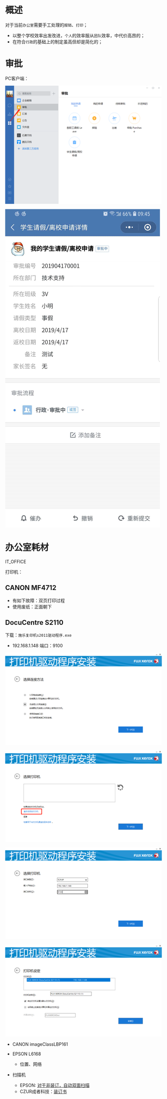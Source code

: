 # 概述

对于当前`办公室`需要手工处理的`报销`、`打印`；

- 以整个学校效率出发改进，`个人`的效率服从`团队`效率，中代价高昂的；
- 在符合`行政`的基础上的制定虽高但却是简化的；





# 审批

PC客户端：

![1555466624124](media/1555466624124.png)



![1555466685256](media/1555466685256.png)







# 办公室耗材

IT_OFFICE

打印机：

## CANON MF4712

- 有如下故障：双页打印过程
- 使用废纸：正面朝下



## DocuCentre S2110

下载：`施乐复印机s2011驱动程序.exe`

  - 192.168.1.148 端口：9100

  ![1555508474834](media/1555508474834.png)

  ![1555508498382](media/1555508498382.png)

  ![1555508527186](media/1555508527186.png)

  ![1555508552694](media/1555508552694.png)

  

  

- CANON imageClassLBP161



- EPSON L6168
  - 位置、网络

  

- 扫描机

  - EPSON: [对于非装订，自动双面扫描](https://detail.tmall.com/item.htm?spm=a230r.1.14.22.3a362a4fcQQ6rf&id=39982630894&ns=1&abbucket=5&skuId=3654013253560)
  - CZUR成者科技：[装订书](https://detail.tmall.com/item.htm?spm=a230r.1.14.6.f57c5bb8qvvuAw&id=574849632380&cm_id=140105335569ed55e27b&abbucket=5)

